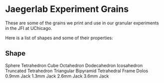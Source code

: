 Jaegerlab Experiment Grains
============

These are some of the grains we print and use in our granular experiments in the JFI at UChicago.

Here is a list of shapes and some of their properties:



Shape
---------
Sphere
Tetrahedron
Cube
Octahedron
Dodecahedron
Icosahedron
Truncated Tetrahedron
Triangular Bipyramid
Tetrahedral Frame
Dolos
0.9mm Jack
1.3mm Jack
2.6mm Jack
3.6mm Jack


<!-- | Shape         		| Volume	| Surface Area	| Number of Faces	| Geometric Family	|
| --------------------- | --------- | ------------- | ----------------- | ----------------- |
| Sphere				|		  	|				|					|					|
| Tetrahedron			|		  	|				|					|					|
| Cube					|	      	|				|					|					|
| Octahedron			|			|				|					|					|
| Dodecahedron			|			|				|					|					|
| Icosahedron			|			|				|					|					|
| Truncated Tetrahedron |			|				|					|					|
| Triangular Bipyramid  |			|				|					|					|
| Tetrahedral Frame		|			|				|					|					|
| Dolos					|			|				|					|					|
| 0.9mm Jack			|			|				|					|					|
| 1.3mm Jack			|			|				|					|					|
| 2.6mm Jack			|			|				|					|					|
| 3.6mm Jack			|			|				|					|					| -->